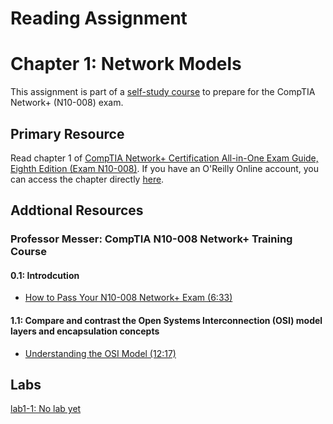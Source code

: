 # Reading Assignment
# Chapter 1: Network Models
This assignment is part of a [self-study course](../README.md) to prepare for the CompTIA Network+ (N10-008) exam.
## Primary Resource
Read chapter 1 of [CompTIA Network+ Certification All-in-One Exam Guide, Eighth Edition (Exam N10-008)](https://www.amazon.com/CompTIA-Network-Certification-N10-008-Comptia/dp/1264269056).  If you have an O'Reilly Online account, you can access the chapter directly [here](https://learning.oreilly.com/library/view/comptia-network-certification/9781260122398/ch01.xhtml).
## Addtional Resources

### Professor Messer: CompTIA N10-008 Network+ Training Course

#### 0.1: Introdcution
- [How to Pass Your N10-008 Network+ Exam (6:33)](https://www.youtube.com/watch?v=As6g6IXcVa4&list=PLG49S3nxzAnlCJiCrOYuRYb6cne864a7G&index=1)

#### 1.1: Compare and contrast the Open Systems Interconnection (OSI) model layers and encapsulation concepts
- [Understanding the OSI Model (12:17)](https://www.youtube.com/watch?v=owDh6FNJUog&list=PLG49S3nxzAnlCJiCrOYuRYb6cne864a7G&index=2)

## Labs
[lab1-1: No lab yet](lab1-1.md)</br>
